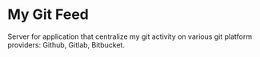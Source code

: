 # My Git Feed
Server for application that centralize my git activity on various git platform providers: Github, Gitlab, Bitbucket.


